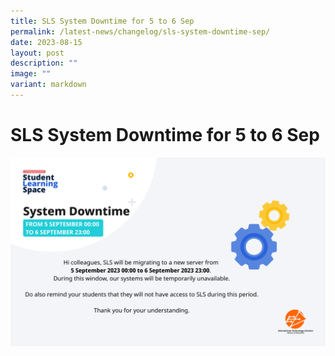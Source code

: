 ```yaml
---
title: SLS System Downtime for 5 to 6 Sep
permalink: /latest-news/changelog/sls-system-downtime-sep/
date: 2023-08-15
layout: post
description: ""
image: ""
variant: markdown
---
```

<h1>SLS System Downtime for 5 to 6 Sep</h1>

![](/images/Resources/sls%20system%20downtime%20sep.png)
